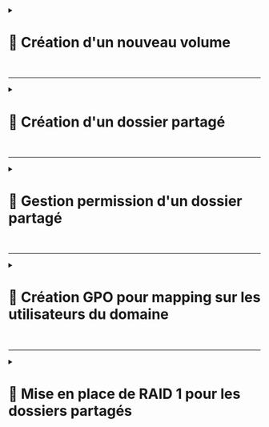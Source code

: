 <details>
<summary><h1>🎯 Création d'un nouveau volume<h1></summary>

![CREATE VOLUME1](https://github.com/user-attachments/assets/e784d2a4-650a-4d93-ac1c-9f6883c1d19c)<br>

![CREATE VOLUME2](https://github.com/user-attachments/assets/c8e2fec5-4944-4b9f-88d9-4beb0deaba75)

</details>

---

<details>
<summary><h1>🎯 Création d'un dossier partagé<h1></summary>
 
![STORAGE1](https://github.com/user-attachments/assets/a51a5c5a-8ed1-4581-b46a-8298b0f51ba2)<br>

![STORAGE2](https://github.com/user-attachments/assets/fab61929-9bd7-4d28-954f-b0046d4431e3)<br>

![STORAGE3](https://github.com/user-attachments/assets/7436aabb-38db-4d7d-abaf-863f3c6e854e)<br>

![STORAGE4](https://github.com/user-attachments/assets/fd51e5a4-bb35-400d-a870-f68418b24d2f)<br>

![STORAGE5](https://github.com/user-attachments/assets/e72fa7fe-d404-4fbf-8cf4-9dece273e118)<br>

![STORAGE6](https://github.com/user-attachments/assets/5192f7e1-6582-4d41-adf6-607f161a3e20)<br>

![STORAGE7](https://github.com/user-attachments/assets/171fd2e1-6847-469a-b626-fb7254e4a604)<br>

![STORAGE8](https://github.com/user-attachments/assets/53cdd72a-5599-4303-84f6-de45b6f43731)<br>

![STORAGE9](https://github.com/user-attachments/assets/343ff38a-bfc0-4c63-a6ac-061a0ab3b383)<br>

![STORAGE10](https://github.com/user-attachments/assets/814cff46-7fb2-4769-a381-b7b70b4888d8)<br>

![STORAGE11](https://github.com/user-attachments/assets/369d410f-a352-4ee9-b44a-e82d152e2446)



</details>

---

<details>
<summary><h1>🎯 Gestion permission d'un dossier partagé<h1></summary>

</details>

---

<details>
<summary><h1>🎯 Création GPO pour mapping sur les utilisateurs du domaine<h1></summary>

![GPO MAPPING1](https://github.com/user-attachments/assets/bc516bee-7dfe-439f-b3ab-beed9b77051a)<br>

![GPO MAPPING2](https://github.com/user-attachments/assets/f7412619-a78e-48aa-af3c-b478bf35e93c)<br>



</details>

---


<details>
<summary><h1>🎯 Mise en place de RAID 1 pour les dossiers partagés<h1></summary>

 # ▶️ Nous avons mis en place un RAID 1 sur le dossier partagé global de l'entreprise qui contient tous les fichiers des utilisateurs, de leurs services et de leurs départements.  

### 🎯 Première étape, créer un nouveau disque d'une taille au moins égale au disque d'origine, sur Proxmox.  

![Capture d'écran 2024-12-19 124151](https://github.com/user-attachments/assets/a82dca85-29b4-4beb-9064-f73ad3a57388)<br>

### 🎯 Démarrer la machine puis aller dans `Disk Management`, c'est là que se fait le paramétrage. 

![Capture d'écran 2024-12-19 124442](https://github.com/user-attachments/assets/b8c1b47d-fcfc-4170-930b-e577e9c556ab)<br>

### 🎯 Clique droit sur le disque d'origine, puis ``Convert to Dynamic Disk``. Même opération sur le nouveau disque.  

![Capture d'écran 2024-12-19 124511](https://github.com/user-attachments/assets/738e0517-559c-4a9c-9ef3-2c3716bb9551)<br>

### 🎯 Une fois les disque dynamiques paramétrées, clique droit sur le disque d'origine et sélectioner `Add Mirror...`.  

![Capture d'écran 2024-12-19 124618](https://github.com/user-attachments/assets/c593b9e9-456d-4564-a039-4dbeecf20daa)<br>

### 🎯 Choisir le nouveau disque comme mirroir.  

![Capture d'écran 2024-12-19 124627](https://github.com/user-attachments/assets/fba1e53b-8ad7-49a3-a977-31520fe12840)<br>

### 🎯 La copie est en cours sur le nouveau disque.  

![Capture d'écran 2024-12-19 124647](https://github.com/user-attachments/assets/f20cc8af-fb91-4369-9141-6ea8823d895e)<br>

### 🎯 La copie est terminée sur le nouveau disque.

![Capture d'écran 2024-12-19 124756](https://github.com/user-attachments/assets/a8d650ff-db97-4fcc-ab2e-dc0d73422165)<br>

### 🎯 Nous allons tester le fonctionnement du RAID 1. Nous avons débranché l'ancien disque dans Proxmox.  

![Capture d'écran 2024-12-19 124940](https://github.com/user-attachments/assets/1568ad12-5fd9-4650-a4f1-dae5dd1ecabb)<br>

### 🎯 Après redémarrage, nous avons toujours notre dossier partagé "Share Folder" et son contenu.  

![Capture d'écran 2024-12-19 135133](https://github.com/user-attachments/assets/39cde198-6361-472e-a0fd-686cb6067ef1)<br>

### 🎯 Rebrancher le disque, démarrer la VM, aller dans `Disk Management`, on voit un message "Failed Redundancy".  

![Capture d'écran 2024-12-19 200600](https://github.com/user-attachments/assets/b208d898-17df-4626-b633-2fcd2f02cc0c)<br>

### 🎯 Clique droit sur un des disques et `Reactivate Voume`.  

![Capture d'écran 2024-12-19 200705](https://github.com/user-attachments/assets/e0f8a9c0-6a2e-4064-b92a-d1fe08e04d62)<br>

### 🎯 La synchronisation s'effectue.  

![Capture d'écran 2024-12-19 200756](https://github.com/user-attachments/assets/1a38c352-1a73-4fbb-b237-b7c9ffbe14f2)<br>

### 🎯 Synchronisation terminée et fonctionnelle.  

![Capture d'écran 2024-12-19 200818](https://github.com/user-attachments/assets/1c959951-36d2-4244-8236-2841eab2392c)


</details>
